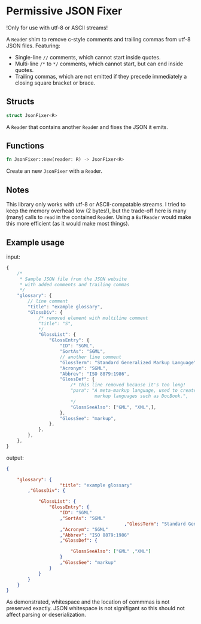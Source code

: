 # Permissive JSON Fixer

!Only for use with utf-8 or ASCII streams!

A `Read`er shim to remove c-style comments and trailing commas from utf-8 JSON
files. Featuring:

- Single-line `//` comments, which cannot start inside quotes.
- Multi-line `/*` to `*/` comments, which cannot start, but can end inside
quotes.
- Trailing commas, which are not emitted if they precede immediately a
closing square bracket or brace.

## Structs
```rust
struct JsonFixer<R>
```

A `Read`er that contains another `Read`er and fixes the
JSON it emits.

## Functions

```rust
fn JsonFixer::new(reader: R) -> JsonFixer<R>
```

Create an new `JsonFixer` with a `Read`er.

## Notes

This library only works with utf-8 or ASCII-compatable streams. I tried to keep
the memory overhead low (2 bytes!), but the trade-off here is many (many) calls
to `read` in the contained `Read`er. Using a `BufReader` would make this more
efficient (as it would make most things).

## Example usage

input:

```javascript
{
    /*
     * Sample JSON file from the JSON website
     * with added comments and trailing commas
     */
    "glossary": {
        // line comment
        "title": "example glossary",
        "GlossDiv": {
            /* removed element with multiline comment
            "title": "S",
            */
            "GlossList": {
                "GlossEntry": {
                    "ID": "SGML",
                    "SortAs": "SGML",
                    // another line comment
                    "GlossTerm": "Standard Generalized Markup Language",
                    "Acronym": "SGML",
                    "Abbrev": "ISO 8879:1986",
                    "GlossDef": {
                        /* this line removed because it's too long! 
                        "para": "A meta-markup language, used to create
                                 markup languages such as DocBook.",
                        */
                        "GlossSeeAlso": ["GML", "XML",],
                    },
                    "GlossSee": "markup",
                },
            },
        },
    },
}
```

output:

```json
{

    "glossary": {
                    "title": "example glossary"
        ,"GlossDiv": {

            "GlossList": {
                "GlossEntry": {
                    "ID": "SGML"
                    ,"SortAs": "SGML"
                                            ,"GlossTerm": "Standard Generalized Markup Language"
                    ,"Acronym": "SGML"
                    ,"Abbrev": "ISO 8879:1986"
                    ,"GlossDef": {

                        "GlossSeeAlso": ["GML" ,"XML"]
                    }
                    ,"GlossSee": "markup"
                }
            }
        }
    }
}
```

As demonstrated, whitespace and the location of commmas is not preserved
exactly. JSON whitespace is not signifigant so this should not affect parsing
or deserialization.
